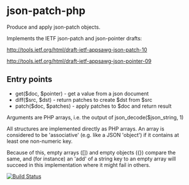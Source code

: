 json-patch-php
================

Produce and apply json-patch objects.

Implements the IETF json-patch and json-pointer drafts:

http://tools.ietf.org/html/draft-ietf-appsawg-json-patch-10

http://tools.ietf.org/html/draft-ietf-appsawg-json-pointer-09

Entry points
------------

- get($doc, $pointer) - get a value from a json document
- diff($src, $dst) - return patches to create $dst from $src
- patch($doc, $patches) - apply patches to $doc and return result

Arguments are PHP arrays, i.e. the output of
json_decode($json_string, 1)

All structures are implemented directly as PHP arrays.
An array is considered to be 'associative' (e.g. like a JSON 'object')
if it contains at least one non-numeric key.

Because of this, empty arrays ([]) and empty objects ({}) compare
the same, and (for instance) an 'add' of a string key to an empty
array will succeed in this implementation where it might fail in
others.

[![Build Status](https://secure.travis-ci.org/mikemccabe/json-patch-php.png)](http://travis-ci.org/mikemccabe/json-patch-php)
